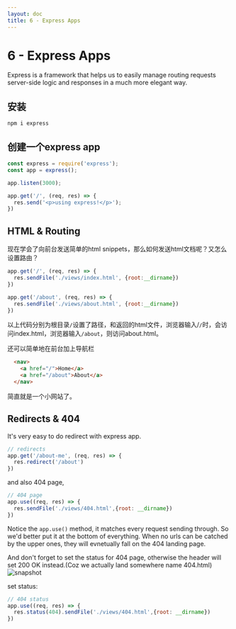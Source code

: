 ```yaml
---
layout: doc
title: 6 - Express Apps
---
```


# 6 - Express Apps

Express is a framework that helps us to easily manage routing requests server-side logic and responses in a much more elegant way.

## 安装
```
npm i express
```

## 创建一个express app
```js
const express = require('express');
const app = express();

app.listen(3000);

app.get('/', (req, res) => {
  res.send('<p>using express!</p>');
})
```

## HTML & Routing
现在学会了向前台发送简单的html snippets，那么如何发送html文档呢？又怎么设置路由？

```js
app.get('/', (req, res) => {
  res.sendFile('./views/index.html', {root:__dirname})
})

app.get('/about', (req, res) => {
  res.sendFile('./views/about.html', {root:__dirname})
})
```

以上代码分别为根目录`/`设置了路径，和返回的html文件，浏览器输入/`/`时，会访问index.html，浏览器输入`/about`，则访问about.html。

还可以简单地在前台加上导航栏
```html
  <nav>
    <a href="/">Home</a>
    <a href="/about">About</a>
  </nav>
```

简直就是一个小网站了。

## Redirects & 404
It's very easy to do redirect with express app.

```js
// redirects
app.get('/about-me', (req, res) => {
  res.redirect('/about')
})
```

and also 404 page,
```js
// 404 page
app.use((req, res) => {
  res.sendFile('./views/404.html',{root: __dirname})
})
```

Notice the `app.use()` method, it matches every request sending through. So we'd better put it at the bottom of everything. When no urls can be catched by the upper ones, they will evnetually fall on the 404 landing page.

And don't forget to set the status for 404 page, otherwise the header will set 200 OK instead.(Coz we actually land somewhere name 404.html)
![snapshot](https://nic-gz-1308403500.file.myqcloud.com/vitepress/06_Express_Apps-2023-06-19-23-22-27.png)

set status:
```js
// 404 status
app.use((req, res) => {
  res.status(404).sendFile('./views/404.html',{root: __dirname})
})
```